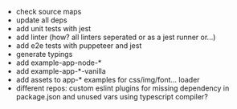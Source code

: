 - check source maps
- update all deps
- add unit tests with jest
- add linter (how? all linters seperated or as a jest runner or...)
- add e2e tests with puppeteer and jest
- generate typings
- add example-app-node-*
- add example-app-*-vanilla
- add assets to app-* examples for css/img/font... loader
- different repos: custom eslint plugins for missing dependency in package.json and unused vars using typescript compiler?